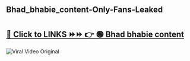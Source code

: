 
 ## Bhad_bhabie_content-Only-Fans-Leaked

# <h2><a href="https://clipsfans.com/Bhad_bhabie_content&ref=git">🔗 Click to LINKS ⏩⏩ 👉 🟢 Bhad bhabie content </a></h2>

<a href="https://clipsfans.com/Bhad_bhabie_content&ref=git" rel="nofollow" data-target="animated-image.originalLink"><img src="https://i.ibb.co.com/xMMVF88/686577567.gif" alt="Viral Video Original" style="max-width: 100%; display: inline-block;" data-target="animated-image.originalImage"></a>
